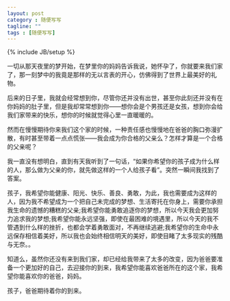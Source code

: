 ```yaml
---
layout: post
category : 随便写写
tagline: ""
tags : [随便写写]
---
```

{% include JB/setup %}

一切从那天夜里的梦开始，在梦里你的妈妈告诉我说，她怀孕了，你就要来我们家了，那一刻梦中的我竟是那样的无以言表的开心，仿佛得到了世界上最美好的礼物。

后来的日子里，我就会经常想到你，尽管你还并没有出世，甚至你此刻还并没有在你妈妈的肚子里，但是我却常常想到你——想你会是个男孩还是女孩，想到你会给我们家带来的快乐，想你的时候就觉得心里一直暖暖的。

然而在慢慢期待你来我们这个家的时候，一种责任感也慢慢地在爸爸的胸口弥漫扩散，有时甚至带着一点点慌张——我会成为你合格的父亲么？怎样才算是一个合格的父亲呢？

我一直没有想明白，直到有天我听到了一句话，“如果你希望你的孩子成为什么样的人，那么做为父亲的你，就先做这样的一个人给孩子看”。突然一瞬间我找到了答案。

孩子，我希望你能健康、阳光、快乐、善良、勇敢，为此，我也需要成为这样的人，因为我不希望成为一个把自己未完成的梦想、生活寄托在你身上，需要你承担我生命的遗憾的糟糕的父亲;我希望你能勇敢追逐你的梦想，所以今天我会更加努力追求我的梦想;我希望你能永远坚强，即使在最困难的境遇里，所以今天的我不管遇到什么样的挫折，也都会学着勇敢面对，不再继续逃避;我希望你的生命中永远保存相信着美好，所以我也会始终相信明天的美好，即使目睹了太多现实的残酷与无奈。。

知道么，虽然你还没有来到我们家，却已经给我带来了太多的改变，因为爸爸要准备一个更加好的自己，去迎接你的到来，我希望你能喜欢爸爸所在的这个家，我希望你能喜欢你的爸爸，妈妈。

孩子，爸爸期待着你的到来。

